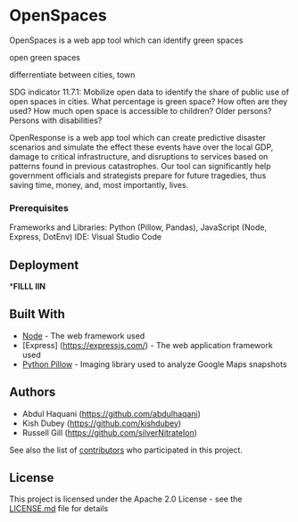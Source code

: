 # OpenSpaces
OpenSpaces is a web app tool which can identify green spaces

open green spaces

differrentiate between cities, town 





SDG indicator 11.7.1: Mobilize open data to identify the share of public use of open spaces in cities. What percentage is green space? How often are they used? How much open space is accessible to children? Older persons? Persons with disabilities?

OpenResponse is a web app tool which can create predictive disaster scenarios and simulate the effect these events have over the local GDP, damage to critical infrastructure, and disruptions to services based on patterns found in previous catastrophes. Our tool can significantly help government officials and strategists prepare for future tragedies, thus saving time, money, and, most importantly, lives.

### Prerequisites
Frameworks and Libraries: Python (Pillow, Pandas), JavaScript (Node, Express, DotEnv)
IDE: Visual Studio Code 

## Deployment

*********FILLL IIN********

## Built With

* [Node](https://nodejs.org/en/) - The web framework used
* [Express] (https://expressjs.com/) - The web application framework used
* [Python Pillow](https://pillow.readthedocs.io/en/stable/) - Imaging library used to analyze Google Maps snapshots

## Authors

* Abdul Haquani (https://github.com/abdulhaqani) 
* Kish Dubey    (https://github.com/kishdubey)
* Russell Gill  (https://github.com/silverNitrateIon)

See also the list of [contributors](https://github.com/ogp-summit-hackathon-sommet-pgo/rakhak/contributors) who participated in this project.

## License

This project is licensed under the Apache 2.0 License - see the [LICENSE.md](LICENSE.md) file for details
